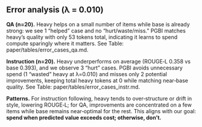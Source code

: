 
## Error analysis (λ = 0.010)

**QA (n=20).** Heavy helps on a small number of items while base is already strong: we see 1 “helped” case and no “hurt/waste/miss.” PGBI matches heavy’s quality with only 53 tokens total, indicating it learns to spend compute sparingly where it matters. See Table: paper/tables/error_cases_qa.md.

**Instruction (n=20).** Heavy underperforms on average (ROUGE‑L 0.358 vs base 0.393), and we observe 3 “hurt” cases. PGBI avoids unnecessary spend (1 “wasted” heavy at λ=0.010) and misses only 2 potential improvements, keeping total heavy tokens at 0 while matching near‑base quality. See Table: paper/tables/error_cases_instr.md.

**Patterns.** For instruction following, heavy tends to over‑structure or drift in style, lowering ROUGE‑L; for QA, improvements are concentrated on a few items while base remains near‑optimal for the rest. This aligns with our goal: **spend when predicted value exceeds cost; otherwise, don’t.**
